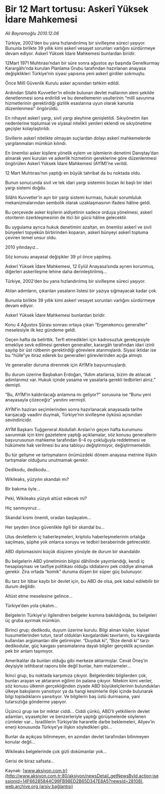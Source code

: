 # Bir 12 Mart tortusu: Askerî Yüksek İdare Mahkemesi

*Ali Bayramoğlu 2010.12.06*

<font class="agenda2NewsSpot">
 Türkiye, 2002’den bu yana hızlandırılmış bir sivilleşme süreci yaşıyor. Bununla birlikte 39 yıllık kimi askerî vesayet sorunları varlığını sürdürmeye devam ediyor. Askerî Yüksek İdare Mahkemesi bunlardan biridir.
</font>
<font class="newsDetail">
 <p>
  <p class="MsoNormal">
   12Mart 1971 Muhtırası’ndan bir süre sonra ağustos ayı başında Genelkurmay Karargâhı’nda kurulan Planlama Grubu tarafından hazırlanan anayasa değişiklikleri Türkiye’nin siyasi yapısına yeni askerî girdiler sokmuştu.
  </p>
  <p class="MsoNormal">
   Önce Millî Güvenlik Kurulu asker açısından tahkim edildi.
  </p>
  <p class="MsoNormal">
   Ardından Silahlı Kuvvetler’in elinde bulunan devlet mallarının aleni şekilde denetlenmesi sona erdirildi ve bu denetlemenin usullerinin “millî savunma hizmetlerinin gerektirdiği gizlilik esaslarına uyun olarak kanunla düzenlenmesi” öngörüldü.
  </p>
  <p class="MsoNormal">
   En nihayet askerî yargı, sivil yargı aleyhine genişletildi. Sıkıyönetim ilan nedenlerine toplumsal ve siyasal nitelikli yenileri eklendi ve sıkıyönetime geçişler kolaylaştırıldı.
  </p>
  <p class="MsoNormal">
   Sivillerin askerî nitelikte olmayan suçlardan dolayı askerî mahkemelerde yargılanmaları mümkün kılındı.
  </p>
  <p class="MsoNormal">
   En önemlisi asker kişilere yönelik eylem ve işlemlerin denetimi Danıştay’dan alınarak yeni kurulan ve askerlik hizmetinin gereklerine göre düzenlenmesi öngörülen Askerî Yüksek İdare Mahkemesi (AYİM)’ne verildi.
  </p>
  <p class="MsoNormal">
   12 Mart Muhtırası’nın yaptığı en büyük tahribat da bu noktada oldu.
  </p>
  <p class="MsoNormal">
   Bunun sonucunda sivil ve tek idari yargı sistemini bozan iki başlı bir idari yargı sistemi doğdu.
  </p>
  <p class="MsoNormal">
   Silâhlı Kuvvetler’in ayrı bir yargı sistemi kurması, hukuki sorumluluk mekanizmalarından sembolik olarak uzaklaşmasının ifadesi hâline geldi.
  </p>
  <p class="MsoNormal">
   Bu çerçevede asker kişilerin aidiyetinin sadece orduya yönelmesi, askerî otoritenin özerkleşmesinin de itici bir gücü hâline gelecektir.
  </p>
  <p class="MsoNormal">
   Bu uygulama ayrıca hukuk denetimini azaltan, en önemlisi askerî ve sivil bünyeleri topyekûn birbirinden koparan, askerî bünyeyi askerî topluma çeviren temel unsur oldu.
  </p>
  <p class="MsoNormal">
   2010 yılındayız…
  </p>
  <p class="MsoNormal">
   Söz konusu anayasal değişikler 39 yıl önce yapılmış.
  </p>
  <p class="MsoNormal">
   Askerî Yüksek İdare Mahkemesi, 12 Eylül Anayasa’sında aynen korunmuş, diğerleri askerileşme lehine daha derinleştirilmiş…
  </p>
  <p class="MsoNormal">
   Türkiye, 2002’den bu yana hızlandırılmış bir sivilleşme süreci yaşıyor.
  </p>
  <p class="MsoNormal">
   Atılan adımların, çıkarılan yasaların listesi bir yazıya sığmayacak kadar çok.
  </p>
  <p class="MsoNormal">
   Bununla birlikte 39 yıllık kimi askerî vesayet sorunları varlığını sürdürmeye devam ediyor.
  </p>
  <p class="MsoNormal">
   Askerî Yüksek İdare Mahkemesi bunlardan biridir.
  </p>
  <p class="MsoNormal">
   Konu 4 Ağustos Şûrası sonrası ortaya çıkan “Ergenekoncu generaller” meselesiyle ilk kez gündeme geldi.
  </p>
  <p class="MsoNormal">
   Geçen hafta da belirttik. Terfi etmedikleri için kadrosuzluk gerekçesiyle emekliye sevk edilmesi gereken generaller, karargâh tarafından idari izinli sayılıp bir üst rütbenin gerektirdiği görevlere atanmışlardı. Siyasi iktidar ise bu “hülle”ye itiraz ederek bu generalleri görevlerinden açığa almıştı.
  </p>
  <p class="MsoNormal">
   Ve generaller duruma direnmek için AYİM’e başvurmuşlardı.
  </p>
  <p class="MsoNormal">
   Bu durum üzerine Başbakan Erdoğan, “Adım atarlarsa, bizim de atılacak adımlarımız var. Hukuk içinde yasama ve yasalarla gerekli tedbirleri alırız.”
   <span>
   </span>
   demişti.
  </p>
  <p class="MsoNormal">
   “Bu, AYİM’in kaldırılacağı anlamına mı geliyor?” sorusuna ise “Bunu yeni anayasayla çözeceğiz” yanıtını vermişti.
  </p>
  <p class="MsoNormal">
   AYİM’in haziran seçimlerinden sonra hazırlanacak anayasada tarihe karışacağı vaadini duymak, Türkiye’nin sivilleşme öyküsü açısından sevindiricidir.
  </p>
  <p class="MsoNormal">
   AYİM Başkanı Tuğgeneral Abdullah Arslan’ın geçen hafta kurumunu savunmak için kimi gazetelere yaptığı açıklamalar, söz konusu generallerin başvurusunun mahkeme tarafından 6-4 oy çokluğuyla reddetmesi ve hükümete hak verilmesi bu ana tabloyu değiştirmiyor, değiştirmemelidir.
  </p>
  <p class="MsoNormal">
   Bu tür gelişme ve tartışmaların önümüzdeki dönem anayasa metnine ilişkin tartışmalar olduğunu unutmamak gerekir.
  </p>
  <p class="MsoNormal">
   Dedikodu, dedikodu…
   <span>
   </span>
  </p>
  <p class="MsoNormal">
   Wikileaks, yüzyılın skandalı mı?
  </p>
  <p class="MsoNormal">
   Bir bakıma öyle…
  </p>
  <p class="MsoNormal">
   Peki, Wikileaks yüzyılı altüst edecek mi?
  </p>
  <p class="MsoNormal">
   Hiç sanmıyoruz…
  </p>
  <p class="MsoNormal">
   Skandal kısmı önemli, oradan başlayalım…
  </p>
  <p class="MsoNormal">
   Her şeyden önce güvenlikle ilgili bir skandal bu…
  </p>
  <p class="MsoNormal">
   Ulus devletlerin iç haberleşmeleri, kriptolu haberleşmelerinin ortalığa saçılması, şüphe yok onlarca soruyu ve tedbiri beraberinde getirecektir.
  </p>
  <p class="MsoNormal">
   ABD diplomasisini küçük düşüren yönüyle de durum bir skandaldır.
  </p>
  <p class="MsoNormal">
   Bu belgelerin ABD yönetiminin bilgisi dâhilinde yayımlandığı, kendi iç hesaplaşması ve tasfiye politikası olduğu iddialarını pek ciddiye almamak gerekir. Zira ortada “komik” duruma düşen bir süper güç bulunuyor.
  </p>
  <p class="MsoNormal">
   Bu tarz bir itibar kaybı bir devlet için, bu ABD de olsa, pek kabul edilebilir bir durum değildir.
  </p>
  <p class="MsoNormal">
   Altüst etme meselesine gelince…
  </p>
  <p class="MsoNormal">
   Türkiye’den yola çıkalım…
  </p>
  <p class="MsoNormal">
   Belgelerin Türkiye’yi ilgilendiren belgeler kısmına bakıldığında, bu belgeleri üç gruba ayırmak mümkün.
  </p>
  <p class="MsoNormal">
   Birinci grup; dedikodu, duyum üzerine kurulu. Bilgi alınan kişiler, kişisel husumetlerinden tutun, taraf oldukları kavgalardaki tavırlarını, bu kavgalarda kullanılan argümanları dile getirmişler. “Duyduk ki”, “Bize dendi ki” tarzı dedikodular, güç kavgası yansımalarına dayalı bilgiler gerçeklik açısından pek bir anlam taşımıyor.
  </p>
  <p class="MsoNormal">
   Amerikalılar da bunları olduğu gibi merkeze aktarmışlar. Cevat Öneş’in deyişiyle istihbarat raporu bile değil bunlar, ham malzemeler…
  </p>
  <p class="MsoNormal">
   İkinci grup, bu noktada karşımıza çıkıyor. Belgelerdeki bilgilerden çok, bunları arayan ve aktaranın eğilimi ön palana çıkıyor. Nitekim kimi veriler, söz konusu ülkenin gerçekliğinden ziyade ABD büyükelçilerinin bulundukları ülkeye bakışlarını yansıtıyor ya da hangi kesimlerle ilişki içinde bulunarak bilgi topladıklarını yansıtıyor. Ve bilgilerin baş üstü durmasına, yani tutarsızlığa gönderme yapıyor.
  </p>
  <p class="MsoNormal">
   Üçüncü grup ise bir miktar ciddi… Ciddi çünkü, ABD’li yetkililerin devlet adamları, siyasetçiler ve benzerleriyle yaptığı görüşmelerde söylenen cümleler var... İsraillilerin Türkiye’de hararetle darbe beklemeleri, Aliyev’in enerji konusunda Türkiye’ye ilişkin söyledikleri gibi…
  </p>
  <p class="MsoNormal">
   Bunlar da açıkçası bilinmeyen, en azından devlet tarafından bilinmeyen konular değil…
  </p>
  <p class="MsoNormal">
   Wikileaks belgelerinde çok gizli dokümanlar yok…
  </p>
  <p class="MsoNormal">
   Gerisi de biraz safsata…
  </p>
 </p>
</font>

Kaynak: [www.aksiyon.com.tr](http://www.aksiyon.com.tr:80/aksiyon/newsDetail_getNewsById.action;jsessionid=14F66285844C99FB98ED2B65D347E8A5?newsId=28108), [web.archive.org (arşiv bağlantısı)](http://web.archive.org/web/20101210133935/http://www.aksiyon.com.tr:80/aksiyon/newsDetail_getNewsById.action;jsessionid=14F66285844C99FB98ED2B65D347E8A5?newsId=28108)
